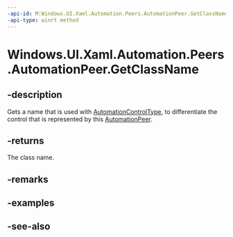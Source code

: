 ```yaml
---
-api-id: M:Windows.UI.Xaml.Automation.Peers.AutomationPeer.GetClassName
-api-type: winrt method
---
```


<!-- Method syntax
public string GetClassName()
-->

# Windows.UI.Xaml.Automation.Peers.AutomationPeer.GetClassName

## -description
Gets a name that is used with [AutomationControlType](automationcontroltype.md), to differentiate the control that is represented by this [AutomationPeer](automationpeer.md).



## -returns
The class name.

## -remarks

## -examples

## -see-also
